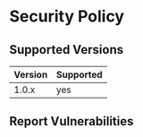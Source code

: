 # Security Policy

## Supported Versions

| Version | Supported |
| ------- | --------- |
| 1.0.x   | yes       |

## Report Vulnerabilities
